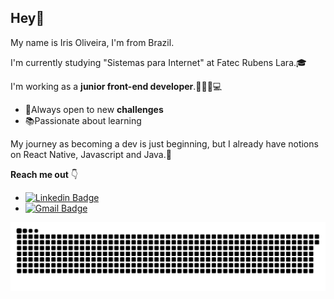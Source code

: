 ## Hey👋

My name is Iris Oliveira, I'm from Brazil. 

I'm currently studying "Sistemas para Internet" at Fatec Rubens Lara.🎓

I'm working as a **junior front-end developer**.👩🏻‍💻💻

 

 - 🔎Always open to new **challenges**
 - 📚Passionate about learning


My journey as becoming a dev is just beginning, but I already have notions on React Native, Javascript and Java.👾


**Reach me out** 👇


 - [![Linkedin Badge](https://img.shields.io/badge/-Iris%20Oliveira-291B3E?style=flat-square&logo=Linkedin&logoColor=ff64da&link=https://www.linkedin.com/in/iris-oliveira-06218319b/)](https://www.linkedin.com/in/iris-oliveira-06218319b/) 
 - [![Gmail Badge](https://img.shields.io/badge/-santosoliveirairis@gmail.com-291B3E?style=flat-square&logo=Gmail&logoColor=ff64da&link=mailto:santosoliveirairis@gmail.com)](mailto:santosoliveirairis@gmail.com)

![Snake animation](https://github.com/oliveirairis/oliveirairis/blob/output/github-contribution-grid-snake.svg)


